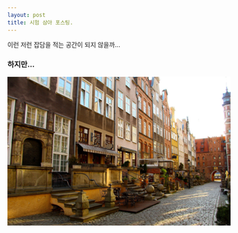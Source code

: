 ```yaml
---
layout: post
title: 시험 삼아 포스팅.
---
```


이런 저런 잡담을 적는 공간이 되지 않을까...

### 하지만... ###

![test 이미지](/images/gdansk-g1893f3601_1920.jpg)
